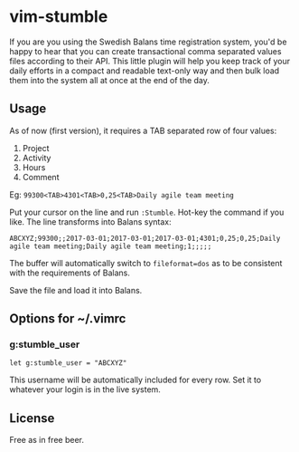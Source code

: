 # vim-stumble

If you are you using the Swedish Balans time registration system, you'd be
happy to hear that you can create transactional comma separated values files
according to their API. This little plugin will help you keep track of your
daily efforts in a compact and readable text-only way and then bulk load them
into the system all at once at the end of the day.

## Usage

As of now (first version), it requires a TAB separated row of four values:

1. Project
2. Activity
3. Hours
4. Comment

Eg: `99300<TAB>4301<TAB>0,25<TAB>Daily agile team meeting`

Put your cursor on the line and run `:Stumble`. Hot-key the command
if you like. The line transforms into Balans syntax:

`ABCXYZ;99300;;2017-03-01;2017-03-01;2017-03-01;4301;0,25;0,25;Daily agile team meeting;Daily agile team meeting;1;;;;;`

The buffer will automatically switch to `fileformat=dos` as to be consistent with the requirements of Balans.

Save the file and load it into Balans.

## Options for ~/.vimrc

### g:stumble_user

`let g:stumble_user = "ABCXYZ"`

This username will be automatically included for every row. Set it to whatever
your login is in the live system.

## License

Free as in free beer.
